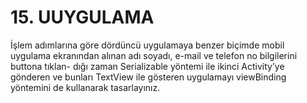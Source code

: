 # 15. UUYGULAMA
İşlem adımlarına göre dördüncü uygulamaya benzer biçimde mobil
uygulama ekranından alınan adı soyadı, e-mail ve telefon no bilgilerini buttona tıklan-
dığı zaman Serializable yöntemi ile ikinci Activity’ye gönderen ve bunları TextView ile
gösteren uygulamayı viewBinding yöntemini de kullanarak tasarlayınız.
